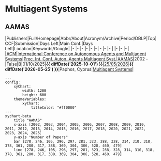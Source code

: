 # Multiagent Systems

## AAMAS

|Publishers|Full/Homepage|Abbr/About|Acronym/Archive|Period/DBLP|Top|CCF|Submission|Days Left|Main Conf.|Days Left|Location|Keywords/Google|
|-         |-            |-         |-              |-          |-  |-  |-         |-        |          |-        |-       |-              |
|[ACM](https://www.acm.org/)|[International Conference on Autonomous Agents and Multiagent Systems](https://www.ifaamas.org/)|[Proc. Int. Conf. Auton. Agents Multiagent Syst.](https://www.ifaamas.org/)|[AAMAS](https://dl.acm.org/conference/aamas/proceedings)|2002 -|False|B|01/10/2025|**{{ diffDate('2025-10-01') }}**|[25/05/2026](https://cyprusconferences.org/aamas2026/)|**{{ diffDate('2026-05-25') }}**|Paphos, Cyprus|[Multiagent Systems](https://www.google.com/search?q=Multiagent+Systems)|

```mermaid
---
config:
    xyChart:
        width: 1200
        height: 600
    themeVariables:
        xyChart:
            titleColor: "#ff0000"
---
xychart-beta
    title "AAMAS"
    x-axis [2002, 2003, 2004, 2005, 2006, 2007, 2008, 2009, 2010, 2011, 2012, 2013, 2014, 2015, 2016, 2017, 2018, 2020, 2021, 2022, 2023, 2024, 2025]
    y-axis "Number of Papers"
    bar [278, 246, 105, 296, 297, 281, 323, 288, 328, 314, 310, 318, 378, 361, 280, 317, 388, 369, 304, 306, 528, 460, 479]
    line [278, 246, 105, 296, 297, 281, 323, 288, 328, 314, 310, 318, 378, 361, 280, 317, 388, 369, 304, 306, 528, 460, 479]
```

